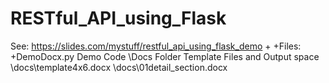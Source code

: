 # RESTful_API_using_Flask
 
 See: https://slides.com/mystuff/restful_api_using_flask_demo
+
+Files:
+DemoDocx.py               Demo Code
\Docs Folder               Template Files and Output space
\docs\template4x6.docx
\docs\01detail_section.docx
